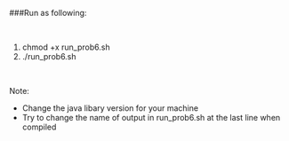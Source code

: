 ###Run as following:

&nbsp;

1. chmod +x run_prob6.sh
2. ./run_prob6.sh

&nbsp;

Note:
- Change the java libary version for your machine
- Try to change the name of output in run_prob6.sh at the last line when compiled